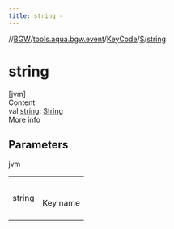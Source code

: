 ```yaml
---
title: string -
---
```

//[BGW](../../../../index.md)/[tools.aqua.bgw.event](../../index.md)/[KeyCode](../index.md)/[S](index.md)/[string](string.md)



# string  
[jvm]  
Content  
val [string](string.md): [String](https://kotlinlang.org/api/latest/jvm/stdlib/kotlin/-string/index.html)  
More info  


## Parameters  
  
jvm  
  
| | |
|---|---|
| <a name="tools.aqua.bgw.event/KeyCode.S/string/#/PointingToDeclaration/"></a>string| <a name="tools.aqua.bgw.event/KeyCode.S/string/#/PointingToDeclaration/"></a><br><br>Key name<br><br>|
  
  



